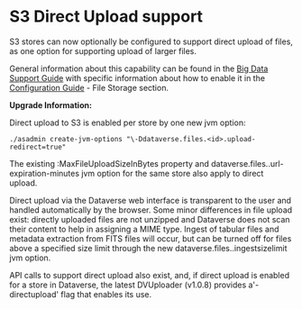 # S3 Direct Upload support

S3 stores can now optionally be configured to support direct upload of files, as one option for supporting upload of larger files.

General information about this capability can be found in the <a href="http://guides.dataverse.org/en/latest/developers/big-data-support.html">Big Data Support Guide</a> with specific information about how to enable it in the <a href="http://guides.dataverse.org/en/latest/installation/config.html">Configuration Guide</a> - File Storage section.

**Upgrade Information:** 

Direct upload to S3 is enabled per store by one new jvm option:

    ./asadmin create-jvm-options "\-Ddataverse.files.<id>.upload-redirect=true"
    
The existing :MaxFileUploadSizeInBytes property and dataverse.files.<id>.url-expiration-minutes jvm option for the same store also apply to direct upload.

Direct upload via the Dataverse web interface is transparent to the user and handled automatically by the browser. Some minor differences in file upload exist: directly uploaded files are not unzipped and Dataverse does not scan their content to help in assigning a MIME type. Ingest of tabular files and metadata extraction from FITS files will occur, but can be turned off for files above a specified size limit through the new dataverse.files.<id>.ingestsizelimit jvm option.

API calls to support direct upload also exist, and, if direct upload is enabled for a store in Dataverse, the latest DVUploader (v1.0.8) provides a'-directupload' flag that enables its use. 